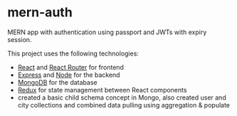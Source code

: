 # mern-auth

MERN app with authentication using passport and JWTs with expiry session.

This project uses the following technologies:

- [React](https://reactjs.org) and [React Router](https://reacttraining.com/react-router/) for frontend
- [Express](http://expressjs.com/) and [Node](https://nodejs.org/en/) for the backend
- [MongoDB](https://www.mongodb.com/) for the database
- [Redux](https://redux.js.org/basics/usagewithreact) for state management between React components
- created a basic child schema concept in Mongo, also created user and city collections 
and combined data pulling using aggregation & populate


